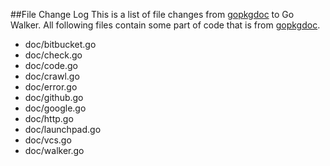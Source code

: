 ##File Change Log
This is a list of file changes from [gopkgdoc](https://github.com/garyburd/gopkgdoc) to Go Walker. All following files contain some part of code that is from [gopkgdoc](https://github.com/garyburd/gopkgdoc).

- doc/bitbucket.go
- doc/check.go
- doc/code.go
- doc/crawl.go
- doc/error.go
- doc/github.go
- doc/google.go
- doc/http.go
- doc/launchpad.go
- doc/vcs.go
- doc/walker.go